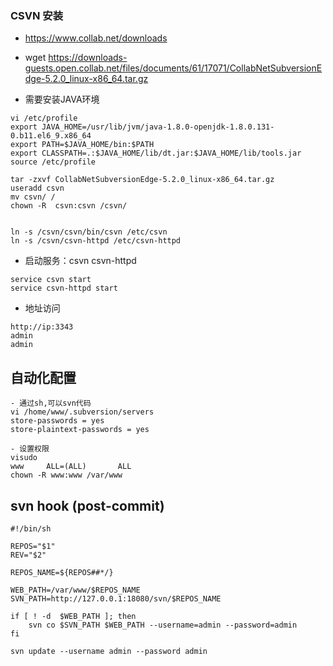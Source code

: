 ### CSVN 安装
- https://www.collab.net/downloads
- wget https://downloads-guests.open.collab.net/files/documents/61/17071/CollabNetSubversionEdge-5.2.0_linux-x86_64.tar.gz

- 需要安装JAVA环境
```
vi /etc/profile
export JAVA_HOME=/usr/lib/jvm/java-1.8.0-openjdk-1.8.0.131-0.b11.el6_9.x86_64
export PATH=$JAVA_HOME/bin:$PATH
export CLASSPATH=.:$JAVA_HOME/lib/dt.jar:$JAVA_HOME/lib/tools.jar
source /etc/profile

tar -zxvf CollabNetSubversionEdge-5.2.0_linux-x86_64.tar.gz
useradd csvn
mv csvn/ /
chown -R  csvn:csvn /csvn/


ln -s /csvn/csvn/bin/csvn /etc/csvn
ln -s /csvn/csvn-httpd /etc/csvn-httpd

```



- 启动服务：csvn csvn-httpd
```
service csvn start
service csvn-httpd start

```

- 地址访问
```
http://ip:3343
admin
admin
```


## 自动化配置
```
- 通过sh,可以svn代码
vi /home/www/.subversion/servers
store-passwords = yes
store-plaintext-passwords = yes

- 设置权限
visudo
www     ALL=(ALL)       ALL
chown -R www:www /var/www

```

## svn hook (post-commit)
```
#!/bin/sh

REPOS="$1"
REV="$2"

REPOS_NAME=${REPOS##*/}

WEB_PATH=/var/www/$REPOS_NAME
SVN_PATH=http://127.0.0.1:18080/svn/$REPOS_NAME

if [ ! -d  $WEB_PATH ]; then
	svn co $SVN_PATH $WEB_PATH --username=admin --password=admin
fi

svn update --username admin --password admin
```

